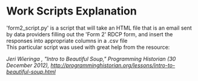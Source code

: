 # Work Scripts Explanation

'form2_script.py' is a script that will take an HTML file that is an email sent by data providers filling out the 'Form 2' RDCP form, and insert the responses into appropriate columns in a .csv file  
This particular script was used with great help from the resource: 

*Jeri Wieringa , "Intro to Beautiful Soup," Programming Historian (30 December 2012), http://programminghistorian.org/lessons/intro-to-beautiful-soup.html*

